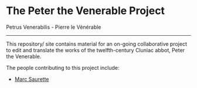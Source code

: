 # The Peter the Venerable Project
Petrus Venerabilis - Pierre le Vénérable
****
This repository/ site contains material for an on-going collaborative project to edit and translate the works of the twelfth-century Cluniac abbot, Peter the Venerable.

The people contributing to this project include:

- [Marc Saurette](https://github.com/MarcSaurette)
